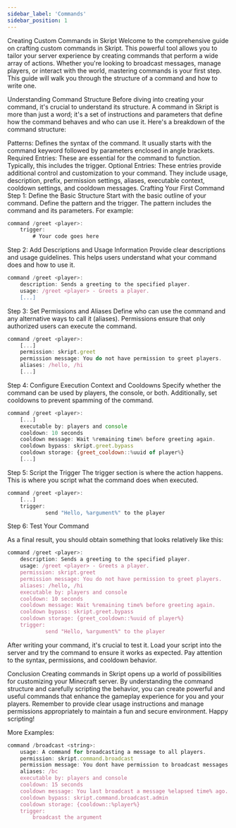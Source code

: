```yaml
---
sidebar_label: 'Commands'
sidebar_position: 1
---
```


Creating Custom Commands in Skript
Welcome to the comprehensive guide on crafting custom commands in Skript. This powerful tool allows you to tailor your server experience by creating commands that perform a wide array of actions. Whether you're looking to broadcast messages, manage players, or interact with the world, mastering commands is your first step. This guide will walk you through the structure of a command and how to write one.

Understanding Command Structure
Before diving into creating your command, it's crucial to understand its structure. A command in Skript is more than just a word; it's a set of instructions and parameters that define how the command behaves and who can use it. Here's a breakdown of the command structure:

Patterns: Defines the syntax of the command. It usually starts with the command keyword followed by parameters enclosed in angle brackets.
Required Entries: These are essential for the command to function. Typically, this includes the trigger.
Optional Entries: These entries provide additional control and customization to your command. They include usage, description, prefix, permission settings, aliases, executable context, cooldown settings, and cooldown messages.
Crafting Your First Command
Step 1: Define the Basic Structure
Start with the basic outline of your command. Define the pattern and the trigger. The pattern includes the command and its parameters. For example:

```js
command /greet <player>:
    trigger:
        # Your code goes here
```

Step 2: Add Descriptions and Usage Information
Provide clear descriptions and usage guidelines. This helps users understand what your command does and how to use it.

```js
command /greet <player>:
    description: Sends a greeting to the specified player.
    usage: /greet <player> - Greets a player.
    [...]
```

Step 3: Set Permissions and Aliases
Define who can use the command and any alternative ways to call it (aliases). Permissions ensure that only authorized users can execute the command.

```js
command /greet <player>:
    [...]
    permission: skript.greet
    permission message: You do not have permission to greet players.
    aliases: /hello, /hi
    [...]
```

Step 4: Configure Execution Context and Cooldowns
Specify whether the command can be used by players, the console, or both. Additionally, set cooldowns to prevent spamming of the command.

```js
command /greet <player>:
    [...]
    executable by: players and console
    cooldown: 10 seconds
    cooldown message: Wait %remaining time% before greeting again.
    cooldown bypass: skript.greet.bypass
    cooldown storage: {greet_cooldown::%uuid of player%}
    [...]
```

Step 5: Script the Trigger
The trigger section is where the action happens. This is where you script what the command does when executed.

```js
command /greet <player>:
    [...]
    trigger:
            send "Hello, %argument%" to the player
```

Step 6: Test Your Command

As a final result, you should obtain something that looks relatively like this:
```js
command /greet <player>:
    description: Sends a greeting to the specified player.
    usage: /greet <player> - Greets a player.
    permission: skript.greet
    permission message: You do not have permission to greet players.
    aliases: /hello, /hi
    executable by: players and console
    cooldown: 10 seconds
    cooldown message: Wait %remaining time% before greeting again.
    cooldown bypass: skript.greet.bypass
    cooldown storage: {greet_cooldown::%uuid of player%}
    trigger:
            send "Hello, %argument%" to the player
```

After writing your command, it's crucial to test it. Load your script into the server and try the command to ensure it works as expected. Pay attention to the syntax, permissions, and cooldown behavior.

Conclusion
Creating commands in Skript opens up a world of possibilities for customizing your Minecraft server. By understanding the command structure and carefully scripting the behavior, you can create powerful and useful commands that enhance the gameplay experience for you and your players. Remember to provide clear usage instructions and manage permissions appropriately to maintain a fun and secure environment. Happy scripting!

More Examples:
```js
command /broadcast <string>:
    usage: A command for broadcasting a message to all players.
    permission: skript.command.broadcast
    permission message: You dont have permission to broadcast messages
    aliases: /bc
    executable by: players and console
    cooldown: 15 seconds
    cooldown message: You last broadcast a message %elapsed time% ago. You can broadcast another message in %remaining time%.
    cooldown bypass: skript.command.broadcast.admin
    cooldown storage: {cooldown::%player%}
    trigger:
        broadcast the argument
```
